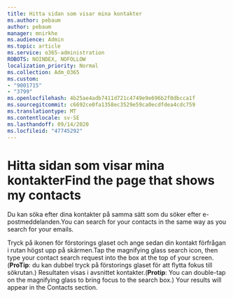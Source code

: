```yaml
---
title: Hitta sidan som visar mina kontakter
ms.author: pebaum
author: pebaum
manager: mnirkhe
ms.audience: Admin
ms.topic: article
ms.service: o365-administration
ROBOTS: NOINDEX, NOFOLLOW
localization_priority: Normal
ms.collection: Adm_O365
ms.custom:
- "9001715"
- "3799"
ms.openlocfilehash: 4b25ae4adb7411d721c4749e9e696b2f0dbcca1f
ms.sourcegitcommit: c6692ce0fa1358ec3529e59ca0ecdfdea4cdc759
ms.translationtype: MT
ms.contentlocale: sv-SE
ms.lasthandoff: 09/14/2020
ms.locfileid: "47745292"
---
```

# <a name="find-the-page-that-shows-my-contacts"></a><span data-ttu-id="88f6d-102">Hitta sidan som visar mina kontakter</span><span class="sxs-lookup"><span data-stu-id="88f6d-102">Find the page that shows my contacts</span></span>

<span data-ttu-id="88f6d-103">Du kan söka efter dina kontakter på samma sätt som du söker efter e-postmeddelanden.</span><span class="sxs-lookup"><span data-stu-id="88f6d-103">You can search for your contacts in the same way as you search for your emails.</span></span>
 
<span data-ttu-id="88f6d-104">Tryck på ikonen för förstorings glaset och ange sedan din kontakt förfrågan i rutan högst upp på skärmen.</span><span class="sxs-lookup"><span data-stu-id="88f6d-104">Tap the magnifying glass search icon, then type your contact search request into the box at the top of your screen.</span></span> <span data-ttu-id="88f6d-105">(**ProTip**: du kan dubbel tryck på förstorings glaset för att flytta fokus till sökrutan.) Resultaten visas i avsnittet kontakter.</span><span class="sxs-lookup"><span data-stu-id="88f6d-105">(**Protip**: You can double-tap on the magnifying glass to bring focus to the search box.) Your results will appear in the Contacts section.</span></span>
